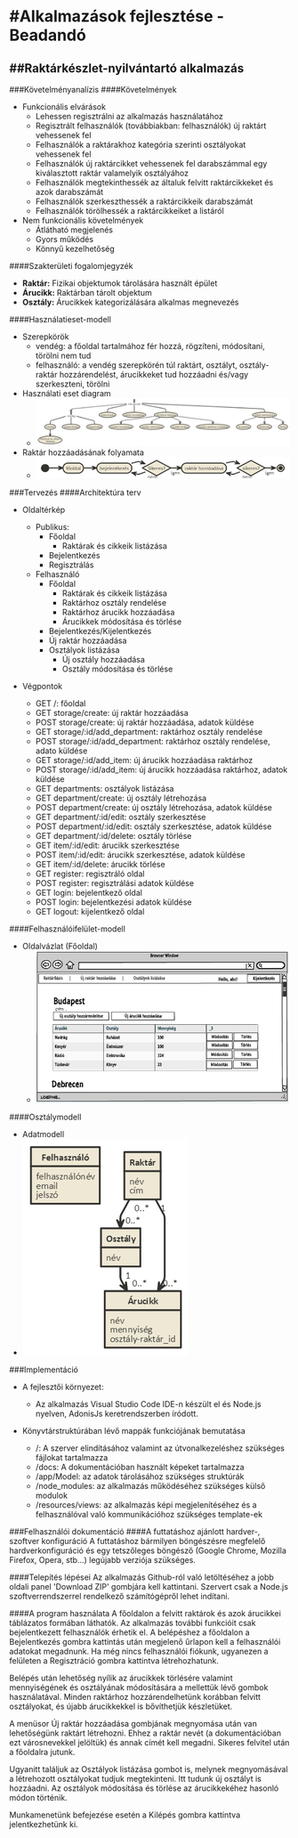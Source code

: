 #Alkalmazások fejlesztése - Beadandó
======
##Raktárkészlet-nyilvántartó alkalmazás
-----
###Követelményanalízis
####Követelmények
* Funkcionális elvárások
  - Lehessen regisztrálni az alkalmazás használatához
  - Regisztrált felhasználók (továbbiakban: felhasználók) új raktárt vehessenek fel
  - Felhasználók a raktárakhoz kategória szerinti osztályokat vehessenek fel
  - Felhasználók új raktárcikket vehessenek fel darabszámmal egy kiválasztott raktár valamelyik osztályához
  - Felhasználók megtekinthessék az általuk felvitt raktárcikkeket és azok darabszámát
  - Felhasználók szerkeszthessék a raktárcikkeik darabszámát
  - Felhasználók törölhessék a raktárcikkeiket a listáról
* Nem funkcionális követelmények
  - Átlátható megjelenés
  - Gyors működés
  - Könnyű kezelhetőség
  
  
####Szakterületi fogalomjegyzék
  - **Raktár:**  Fizikai objektumok tárolására használt épület
  - **Árucikk:** Raktárban tárolt objektum
  - **Osztály:** Árucikkek kategorizálására alkalmas megnevezés
 
####Használatieset-modell
* Szerepkörök
  - vendég: a főoldal tartalmához fér hozzá, rögzíteni, módosítani, törölni nem tud
  - felhasználó: a vendég szerepkörén túl raktárt, osztályt, osztály-raktár hozzárendelést, árucikkeket tud hozzáadni és/vagy szerkeszteni, törölni 
* Használati eset diagram
  - ![Használati eset diagram](docs/images/diagram.png)
* Raktár hozzáadásának folyamata
  - ![Raktár hozzáadásának folyamata (Activity diagram)](docs/images/diagram_addstorage.png)
  
 
###Tervezés
####Architektúra terv
* Oldaltérkép
  * Publikus:
    - Főoldal
      - Raktárak és cikkeik listázása
    - Bejelentkezés
    - Regisztrálás
  * Felhasználó
    - Főoldal
      - Raktárak és cikkeik listázása
      - Raktárhoz osztály rendelése
      - Raktárhoz árucikk hozzáadása
      - Árucikkek módosítása és törlése
    - Bejelentkezés/Kijelentkezés
    - Új raktár hozzáadása
    - Osztályok listázása
      - Új osztály hozzáadása
      - Osztály módosítása és törlése
      
* Végpontok
  - GET /: főoldal
  - GET storage/create: új raktár hozzáadása
  - POST storage/create: új raktár hozzáadása, adatok küldése
  - GET storage/:id/add_department: raktárhoz osztály rendelése
  - POST storage/:id/add_department: raktárhoz osztály rendelése, adato küldése
  - GET storage/:id/add_item: új árucikk hozzáadása raktárhoz 
  - POST storage/:id/add_item: új árucikk hozzáadása raktárhoz, adatok küldése
  - GET departments: osztályok listázása
  - GET department/create: új osztály létrehozása
  - POST department/create: új osztály létrehozása, adatok küldése
  - GET department/:id/edit: osztály szerkesztése
  - POST department/:id/edit: osztály szerkesztése, adatok küldése
  - GET department/:id/delete: osztály törlése
  - GET item/:id/edit: árucikk szerkesztése
  - POST item/:id/edit: árucikk szerkesztése, adatok küldése
  - GET item/:id/delete: árucikk törlése
  - GET register: regisztráló oldal
  - POST register: regisztrálási adatok küldése
  - GET login: bejelentkező oldal
  - POST login: bejelentkezési adatok küldése
  - GET logout: kijelentkező oldal
  

####Felhasználóifelület-modell
* Oldalvázlat (Főoldal)
  - ![Oldalvázlat](docs/images/oldalvazlat.PNG)

####Osztálymodell
- Adatmodell
 - ![Adatmodell](docs/images/adatmodell.png)

###Implementáció
+ A fejlesztői környezet:
  - Az alkalmazás Visual Studio Code IDE-n készült el és Node.js nyelven, AdonisJs keretrendszerben íródott.
  
+ Könyvtárstruktúrában lévő mappák funkciójának bemutatása
  - /: A szerver elindításához valamint az útvonalkezeléshez szükséges fájlokat tartalmazza
  - /docs: A dokumentációban használt képeket tartalmazza 
  - /app/Model: az adatok tárolásához szükséges struktúrák
  - /node_modules: az alkalmazás működéséhez szükséges külső modulok
  - /resources/views: az alkalmazás képi megjelenítéséhez és a felhasználóval való kommunikációhoz szükséges template-ek
  
###Felhasználói dokumentáció
####A futtatáshoz ajánlott hardver-, szoftver konfiguráció
A futtatáshoz bármilyen böngészésre megfelelő hardverkonfiguráció és egy tetszőleges böngésző (Google Chrome, Mozilla Firefox,  Opera, stb...) legújabb verziója szükséges.

####Telepítés lépései
Az alkalmazás Github-ról való letöltéséhez a jobb oldali panel 'Download ZIP' gombjára kell kattintani. Szervert csak a Node.js szoftverrendszerrel rendelkező számítógépről lehet indítani. 

####A program használata
A főoldalon a felvitt raktárok és azok árucikkei táblázatos formában láthatók. Az alkalmazás további funkcióit csak bejelentkezett felhasználók érhetik el. A belépéshez a főoldalon a Bejelentkezés gombra kattintás után megjelenő űrlapon kell a felhasználói adatokat megadnunk. Ha még nincs felhasználói fiókunk, ugyanezen a felületen a Regisztráció gombra kattintva létrehozhatunk.

Belépés után lehetőség nyílik az árucikkek törlésére valamint mennyiségének és osztályának módosítására a mellettük lévő gombok használatával. Minden raktárhoz hozzárendelhetünk korábban felvitt osztályokat, és újabb árucikkekkel is bővíthetjük készletüket. 

A menüsor Új raktár hozzáadása gombjának megnyomása után van lehetőségünk raktárt létrehozni. Ehhez a raktár nevét (a dokumentációban ezt városnevekkel jelöltük) és annak címét kell megadni. Sikeres felvitel után a főoldalra jutunk.

Ugyanitt találjuk az Osztályok listázása gombot is, melynek megnyomásával a létrehozott osztályokat tudjuk megtekinteni. Itt tudunk új osztályt is hozzáadni. Az osztályok módosítása és törlése az árucikkekéhez hasonló módon történik.

Munkamenetünk befejezése esetén a Kilépés gombra kattintva jelentkezhetünk ki.
